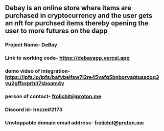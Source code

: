 ## Debay is an online store where items are purchased in cryptocurrency and the user gets an nft for purchsed items thereby opening the user to more futures on the dapp


### Project Name- DeBay
### Link to working code- https://debayapp.vercel.app
### demo video of integration- https://ipfs.io/ipfs/bafybeifsw7l2re45vafg5bnborvaqtussdoq3vu2gffssprhlt7sboam4y
### person of contact- frolicbit@proton.me
### Discord id- hezze#2173
### Unstoppable domain email address- frolicbit@proton.me
